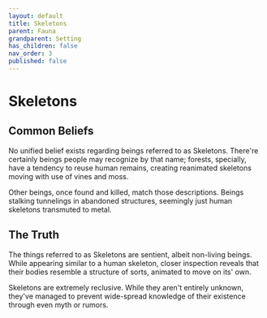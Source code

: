 ```yaml
---
layout: default
title: Skeletons
parent: Fauna
grandparent: Setting
has_children: false
nav_order: 3
published: false
---
```


# Skeletons

## Common Beliefs

No unified belief exists regarding beings referred to as Skeletons. There're certainly beings people may recognize by that name; forests, specially, have a tendency to reuse human remains, creating reanimated skeletons moving with use of vines and moss.

Other beings, once found and killed, match those descriptions. Beings stalking tunnelings in abandoned structures, seemingly just human skeletons transmuted to metal.

## The Truth

The things referred to as Skeletons are sentient, albeit non-living beings. While appearing similar to a human skeleton, closer inspection reveals that their bodies resemble a structure of sorts, animated to move on its' own.

Skeletons are extremely reclusive. While they aren't entirely unknown, they've managed to prevent wide-spread knowledge of their existence through even myth or rumors. 